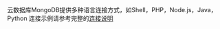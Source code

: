 ﻿云数据库MongoDB提供多种语言连接方式，如Shell，PHP，Node.js，Java，Python
连接示例请参考完整的[连接说明](http://tcecqpoc.fsphere.cn/document/product/240/3563)
